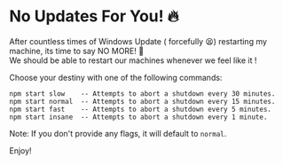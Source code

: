 # No Updates For You! :fire:

After countless times of Windows Update ( forcefully :tired_face:) restarting my machine, its time to say NO MORE! :punch:  
We should be able to restart our machines whenever we feel like it !


Choose your destiny with one of the following commands:

```
npm start slow    -- Attempts to abort a shutdown every 30 minutes.
npm start normal  -- Attempts to abort a shutdown every 15 minutes.
npm start fast    -- Attempts to abort a shutdown every 5 minutes.
npm start insane  -- Attempts to abort a shutdown every 1 minute.
```

Note: If you don't provide any flags, it will default to `normal`.

Enjoy!
